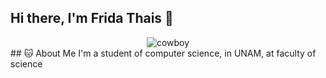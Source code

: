 ## Hi there, I'm Frida Thais 👋

<div style="text-align: center;">
      <img src="https://media2.giphy.com/media/v1.Y2lkPTc5MGI3NjExYWpmanB3MDVmMnVrcHZ0OWpmbzBsYmpkOTF4OGdpczQzYWdpanhsbiZlcD12MV9pbnRlcm5hbF9naWZfYnlfaWQmY3Q9Zw/4ilFRqgbzbx4c/giphy.gif" alt="cowboy">
    </div>
## 🐱 About Me
I'm a student of computer science, in UNAM, at faculty of science
